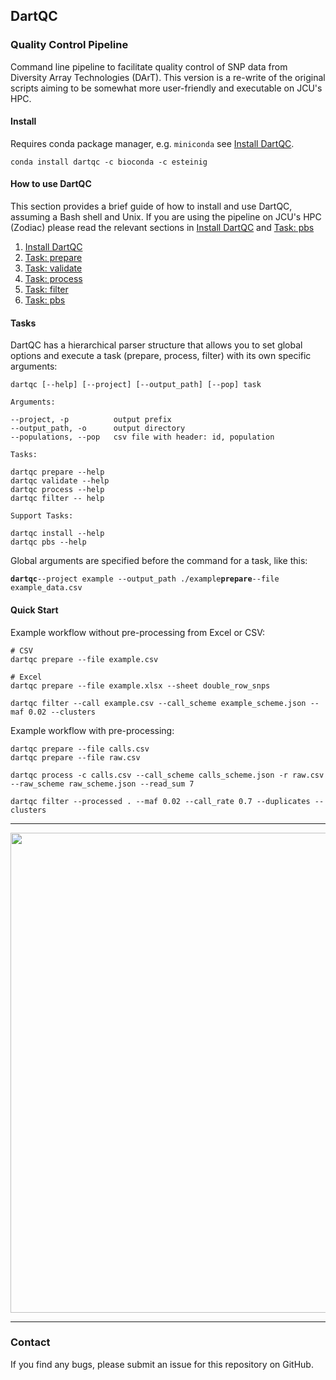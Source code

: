 ## DartQC
### Quality Control Pipeline

Command line pipeline to facilitate quality control of SNP data from Diversity Array Technologies (DArT). This version is a re-write of the original scripts aiming to be somewhat more user-friendly and executable on JCU's HPC.

#### Install

Requires conda package manager, e.g. `miniconda` see [Install DartQC](https://github.com/esteinig/dartQC/blob/master/docs/install.md).

```
conda install dartqc -c bioconda -c esteinig
```

#### How to use DartQC

This section provides a brief guide of how to install and use DartQC, assuming a Bash shell and Unix. If you are using the pipeline on JCU's HPC (Zodiac) please read the relevant sections in [Install DartQC](https://github.com/esteinig/dartQC/blob/master/docs/install.md) and [Task: pbs](https://github.com/esteinig/dartQC/blob/master/docs/task.pbs.md)

1. [Install DartQC](https://github.com/esteinig/dartQC/blob/master/docs/install.md)
2. [Task: prepare](https://github.com/esteinig/dartQC/blob/master/docs/task.prepare.md)
3. [Task: validate](https://github.com/esteinig/dartQC/blob/master/docs/task.validate.md)
4. [Task: process](https://github.com/esteinig/dartQC/blob/master/docs/task.process.md)
5. [Task: filter](https://github.com/esteinig/dartQC/blob/master/docs/task.filter.md)
6. [Task: pbs](https://github.com/esteinig/dartQC/blob/master/docs/task.pbs.md)

#### Tasks

DartQC has a hierarchical parser structure that allows you to set global options and execute a task (prepare, process, filter) with its own specific arguments:

```
dartqc [--help] [--project] [--output_path] [--pop] task

Arguments:

--project, -p          output prefix
--output_path, -o      output directory
--populations, --pop   csv file with header: id, population

Tasks:

dartqc prepare --help
dartqc validate --help
dartqc process --help
dartqc filter -- help

Support Tasks:

dartqc install --help
dartqc pbs --help
```

Global arguments are specified before the command for a task, like this:

**`dartqc`**`--project example --output_path ./example`**`prepare`**`--file example_data.csv`


#### Quick Start

Example workflow without pre-processing from Excel or CSV:

```
# CSV
dartqc prepare --file example.csv

# Excel
dartqc prepare --file example.xlsx --sheet double_row_snps

dartqc filter --call example.csv --call_scheme example_scheme.json --maf 0.02 --clusters
```

Example workflow with pre-processing:

```
dartqc prepare --file calls.csv
dartqc prepare --file raw.csv

dartqc process -c calls.csv --call_scheme calls_scheme.json -r raw.csv --raw_scheme raw_scheme.json --read_sum 7

dartqc filter --processed . --maf 0.02 --call_rate 0.7 --duplicates --clusters
```

---

<p align="center">
 <img src="https://github.com/esteinig/dartQC/blob/master/workflow.png" height="768" width="768">
</p>

---

### Contact

If you find any bugs, please submit an issue for this repository on GitHub.




